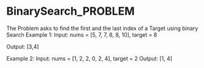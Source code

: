 # BinarySearch_PROBLEM
The Problem asks to find the first and the last index of a Target using binary Search
Example 1:
Input: nums = [5, 7, 7, 8, 8, 10], target = 8


Output: [3,4]

Example 2:
Input: nums = [1, 2, 2, 0, 2, 4], target = 2
Output: [1, 4]
